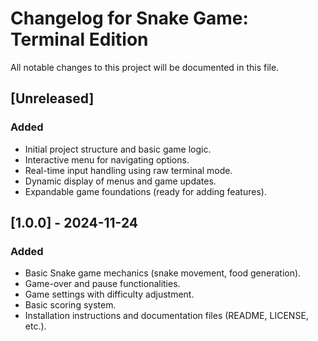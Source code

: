 # Changelog for Snake Game: Terminal Edition

All notable changes to this project will be documented in this file.

## [Unreleased]

### Added

- Initial project structure and basic game logic.
- Interactive menu for navigating options.
- Real-time input handling using raw terminal mode.
- Dynamic display of menus and game updates.
- Expandable game foundations (ready for adding features).

## [1.0.0] - 2024-11-24

### Added

- Basic Snake game mechanics (snake movement, food generation).
- Game-over and pause functionalities.
- Game settings with difficulty adjustment.
- Basic scoring system.
- Installation instructions and documentation files (README, LICENSE, etc.).
